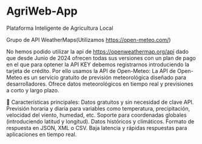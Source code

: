 # AgriWeb-App
Plataforma Inteligente de Agricultura Local


Grupo de API WeatherMaps(Utilizamos https://open-meteo.com/)

No hemos podido utilizar la api de https://openweathermap.org/api dado que desde Junio de 2024 ofrecen todas sus versiones con un plan de pago en el que para optener la API KEY debemos registrarnos introduciendo la tarjeta de crédito. Por ello usamos la API de Open-Meteo: La API de Open-Meteo es un servicio gratuito de previsión meteorológica diseñado para desarrolladores. Ofrece datos meteorológicos en tiempo real y previsiones a corto y largo plazo.

🔹 Características principales:
Datos gratuitos y sin necesidad de clave API.
Previsión horaria y diaria para variables como temperatura, precipitación, velocidad del viento, humedad, etc.
Soporte para coordenadas globales (introduciendo latitud y longitud).
Datos históricos y climáticos.
Formato de respuesta en JSON, XML o CSV.
Baja latencia y rápidas respuestas para aplicaciones en tiempo real.
